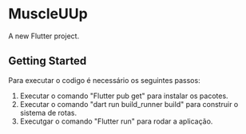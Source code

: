 # MuscleUUp

A new Flutter project.

## Getting Started
Para executar o codigo é necessário os seguintes passos:
1) Executar o comando "Flutter pub get" para instalar os pacotes.
2) Executar o comando "dart run build_runner build" para construir o sistema de rotas.
3) Executgar o comando "Flutter run" para rodar a aplicação.
